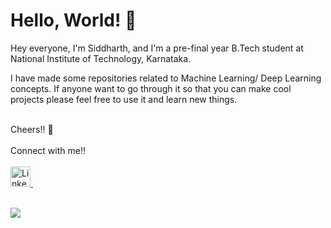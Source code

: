 # Hello, World! 👋

Hey everyone, I'm Siddharth, and I'm a pre-final year B.Tech student at National Institute of Technology, Karnataka.
<br>

I have made some repositories related to Machine Learning/ Deep Learning concepts. If anyone want to go through it so that you can make cool projects please feel free to use it and learn new things.


<br>
Cheers!! 👊
<br>
<br>
Connect with me!!<br><br>

<a href="https://www.linkedin.com/in/siddharthct">
    <img alt="LinkedIn" src="https://camo.githubusercontent.com/c8a9c5b414cd812ad6a97a46c29af67239ddaeae08c41724ff7d945fb4c047e5/68747470733a2f2f6564656e742e6769746875622e696f2f537570657254696e7949636f6e732f696d616765732f7376672f6c696e6b6564696e2e737667" width="32" height="32">
</a> &ensp;

<br>
<br>

![](https://komarev.com/ghpvc/?username=Siddharth-ct&label=PROFILE+VIEWS&style=flat-square)


